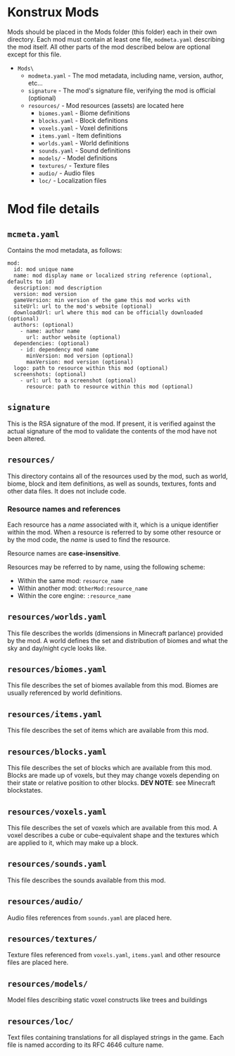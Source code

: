 # Konstrux Mods

Mods should be placed in the Mods folder (this folder) each in their own directory. Each mod must contain at least one file, `modmeta.yaml` describing the mod itself.  All other parts of the mod described below are optional except for this file.

* `Mods\`
  * `modmeta.yaml` - The mod metadata, including name, version, author, etc...
  * `signature` - The mod's signature file, verifying the mod is official (optional)
  * `resources/` - Mod resources (assets) are located here
    * `biomes.yaml` - Biome definitions
    * `blocks.yaml` - Block definitions
    * `voxels.yaml` - Voxel definitions
    * `items.yaml` - Item definitions
    * `worlds.yaml` - World definitions
    * `sounds.yaml` - Sound definitions
    * `models/` - Model definitions
    * `textures/` - Texture files
    * `audio/` - Audio files
    * `loc/` - Localization files

# Mod file details

## `mcmeta.yaml`
Contains the mod metadata, as follows:

```
mod:
  id: mod unique name
  name: mod display name or localized string reference (optional, defaults to id)
  description: mod description
  version: mod version
  gameVersion: min version of the game this mod works with
  siteUrl: url to the mod's website (optional)
  downloadUrl: url where this mod can be officially downloaded (optional)
  authors: (optional)
    - name: author name
      url: author website (optional)
  dependencies: (optional)
    - id: dependency mod name
      minVersion: mod version (optional)
      maxVersion: mod version (optional)
  logo: path to resource within this mod (optional)
  screenshots: (optional)
    - url: url to a screenshot (optional)
      resource: path to resource within this mod (optional)
```

## `signature`

This is the RSA signature of the mod.  If present, it is verified against the actual signature of the mod to validate the contents of the mod have not been altered.

## `resources/`

This directory contains all of the resources used by the mod, such as world, biome, block and item definitions, as well as sounds, textures, fonts and other data files.  It does not include code.

### Resource names and references

Each resource has a *name* associated with it, which is a unique identifier within the mod. When a resource is referred to by some other resource or by the mod code, the *name* is used to find the resource.

Resource names are **case-insensitive**.

Resources may be referred to by name, using the following scheme:
  * Within the same mod: `resource_name`
  * Within another mod: `OtherMod:resource_name`
  * Within the core engine: `:resource_name`

## `resources/worlds.yaml`

This file describes the worlds (dimensions in Minecraft parlance) provided by the mod. A world defines the set and distribution of biomes and what the sky and day/night cycle looks like.

## `resources/biomes.yaml`

This file describes the set of biomes available from this mod. Biomes are usually referenced by world definitions.

## `resources/items.yaml`

This file describes the set of items which are available from this mod.

## `resources/blocks.yaml`

This file describes the set of blocks which are available from this mod. Blocks are made up of voxels, but they may change voxels depending on their state or relative position to other blocks. **DEV NOTE**: see Minecraft blockstates.

## `resources/voxels.yaml`

This file describes the set of voxels which are available from this mod.  A voxel describes a cube or cube-equivalent shape and the textures which are applied to it, which may make up a block.

## `resources/sounds.yaml`

This file describes the sounds available from this mod.

## `resources/audio/`

Audio files references from `sounds.yaml` are placed here.

## `resources/textures/`

Texture files referenced from `voxels.yaml`, `items.yaml` and other resource files are placed here.

## `resources/models/`

Model files describing static voxel constructs like trees and buildings

## `resources/loc/`

Text files containing translations for all displayed strings in the game.  Each file is named according to its RFC 4646 culture name.